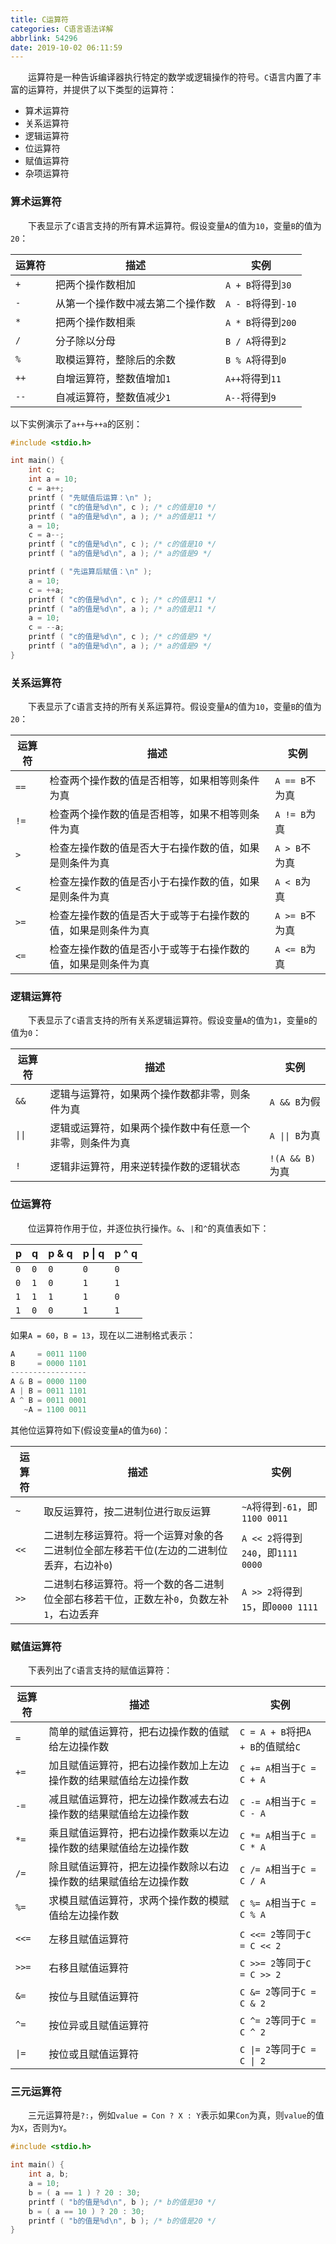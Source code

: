 ```yaml
---
title: C运算符
categories: C语言语法详解
abbrlink: 54296
date: 2019-10-02 06:11:59
---
```

&emsp;&emsp;运算符是一种告诉编译器执行特定的数学或逻辑操作的符号。`C`语言内置了丰富的运算符，并提供了以下类型的运算符：

- 算术运算符
- 关系运算符
- 逻辑运算符
- 位运算符
- 赋值运算符
- 杂项运算符

### 算术运算符

&emsp;&emsp;下表显示了`C`语言支持的所有算术运算符。假设变量`A`的值为`10`，变量`B`的值为`20`：

运算符  | 描述                         | 实例
-------|------------------------------|-----
`+`    | 把两个操作数相加               | `A + B`将得到`30`
`-`    | 从第一个操作数中减去第二个操作数 | `A - B`将得到`-10`
`*`    | 把两个操作数相乘               | `A * B`将得到`200`
`/`    | 分子除以分母                   | `B / A`将得到`2`
`%`    | 取模运算符，整除后的余数        | `B % A`将得到`0`
`++`   | 自增运算符，整数值增加`1`       | `A++`将得到`11`
`--`   | 自减运算符，整数值减少`1`       | `A--`将得到`9`

以下实例演示了`a++`与`++a`的区别：

``` cpp
#include <stdio.h>

int main() {
    int c;
    int a = 10;
    c = a++;
    printf ( "先赋值后运算：\n" );
    printf ( "c的值是%d\n", c ); /* c的值是10 */
    printf ( "a的值是%d\n", a ); /* a的值是11 */
    a = 10;
    c = a--;
    printf ( "c的值是%d\n", c ); /* c的值是10 */
    printf ( "a的值是%d\n", a ); /* a的值是9 */

    printf ( "先运算后赋值：\n" );
    a = 10;
    c = ++a;
    printf ( "c的值是%d\n", c ); /* c的值是11 */
    printf ( "a的值是%d\n", a ); /* a的值是11 */
    a = 10;
    c = --a;
    printf ( "c的值是%d\n", c ); /* c的值是9 */
    printf ( "a的值是%d\n", a ); /* a的值是9 */
}
```

### 关系运算符

&emsp;&emsp;下表显示了`C`语言支持的所有关系运算符。假设变量`A`的值为`10`，变量`B`的值为`20`：

运算符 | 描述                                                    | 实例
-------|--------------------------------------------------------|-----
`==`   | 检查两个操作数的值是否相等，如果相等则条件为真             | `A == B`不为真
`!=`   | 检查两个操作数的值是否相等，如果不相等则条件为真           | `A != B`为真
`>`    | 检查左操作数的值是否大于右操作数的值，如果是则条件为真      | `A > B`不为真
`<`    | 检查左操作数的值是否小于右操作数的值，如果是则条件为真      | `A < B`为真
`>=`   | 检查左操作数的值是否大于或等于右操作数的值，如果是则条件为真 | `A >= B`不为真
`<=`   | 检查左操作数的值是否小于或等于右操作数的值，如果是则条件为真 | `A <= B`为真

### 逻辑运算符

&emsp;&emsp;下表显示了`C`语言支持的所有关系逻辑运算符。假设变量`A`的值为`1`，变量`B`的值为`0`：

运算符                     | 描述                                                | 实例
--------------------------|-----------------------------------------------------|-----
`&&`                      | 逻辑与运算符，如果两个操作数都非零，则条件为真          | `A && B`为假
<code>&#124;&#124;</code> | 逻辑或运算符，如果两个操作数中有任意一个非零，则条件为真 | <code>A &#124;&#124; B</code>为真
`!`                       | 逻辑非运算符，用来逆转操作数的逻辑状态                  | `!(A && B)`为真

### 位运算符

&emsp;&emsp;位运算符作用于位，并逐位执行操作。`&`、`|`和`^`的真值表如下：

p   | q   | p & q | p &#124; q | p ^ q
----|-----|-------|------------|------
`0` | `0` | `0`   | `0`        | `0`
`0` | `1` | `0`   | `1`        | `1`
`1` | `1` | `1`   | `1`        | `0`
`1` | `0` | `0`   | `1`        | `1`

如果`A = 60`，`B = 13`，现在以二进制格式表示：

``` cpp
A     = 0011 1100
B     = 0000 1101
-----------------
A & B = 0000 1100
A | B = 0011 1101
A ^ B = 0011 0001
   ~A = 1100 0011
```

其他位运算符如下(假设变量`A`的值为`60`)：

运算符 | 描述                                                                              | 实例
------|-----------------------------------------------------------------------------------|----
`~`   | 取反运算符，按二进制位进行`取反`运算                                                 | `~A`将得到`-61`，即`1100 0011`
`<<`  | 二进制左移运算符。将一个运算对象的各二进制位全部左移若干位(左边的二进制位丢弃，右边补`0`) | `A << 2`将得到`240`，即`1111 0000`
`>>`  | 二进制右移运算符。将一个数的各二进制位全部右移若干位，正数左补`0`，负数左补`1`，右边丢弃  | `A >> 2`将得到`15`，即`0000 1111`

### 赋值运算符

&emsp;&emsp;下表列出了`C`语言支持的赋值运算符：

运算符                | 描述                                                       | 实例
---------------------|------------------------------------------------------------|-----
`=`                  | 简单的赋值运算符，把右边操作数的值赋给左边操作数                | `C = A + B`将把`A + B`的值赋给`C`
`+=`                 | 加且赋值运算符，把右边操作数加上左边操作数的结果赋值给左边操作数 | `C += A`相当于`C = C + A`
`-=`                 | 减且赋值运算符，把左边操作数减去右边操作数的结果赋值给左边操作数 | `C -= A`相当于`C = C - A`
`*=`                 | 乘且赋值运算符，把右边操作数乘以左边操作数的结果赋值给左边操作数 | `C *= A`相当于`C = C * A`
`/=`                 | 除且赋值运算符，把左边操作数除以右边操作数的结果赋值给左边操作数 | `C /= A`相当于`C = C / A`
`%=`                 | 求模且赋值运算符，求两个操作数的模赋值给左边操作数              | `C %= A`相当于`C = C % A`
`<<=`                | 左移且赋值运算符                                             | `C <<= 2`等同于`C = C << 2`
`>>=`                | 右移且赋值运算符                                             | `C >>= 2`等同于`C = C >> 2`
`&=`                 | 按位与且赋值运算符                                           | `C &= 2`等同于`C = C & 2`
`^=`                 | 按位异或且赋值运算符                                         | `C ^= 2`等同于`C = C ^ 2`
<code>&#124;=</code> | 按位或且赋值运算符                                           | <code>C &#124;= 2</code>等同于<code>C = C &#124; 2<code>

### 三元运算符

&emsp;&emsp;三元运算符是`?:`，例如`value = Con ? X : Y`表示如果`Con`为真，则`value`的值为`X`，否则为`Y`。

``` cpp
#include <stdio.h>

int main() {
    int a, b;
    a = 10;
    b = ( a == 1 ) ? 20 : 30;
    printf ( "b的值是%d\n", b ); /* b的值是30 */
    b = ( a == 10 ) ? 20 : 30;
    printf ( "b的值是%d\n", b ); /* b的值是20 */
}
```